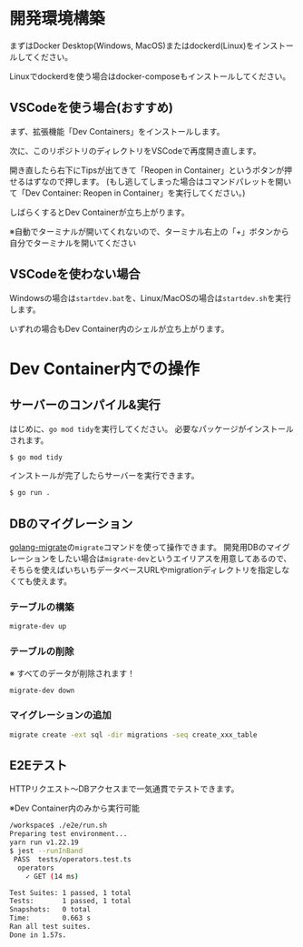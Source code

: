 # 開発環境構築

まずはDocker Desktop(Windows, MacOS)またはdockerd(Linux)をインストールしてください。

Linuxでdockerdを使う場合はdocker-composeもインストールしてください。

## VSCodeを使う場合(おすすめ)

まず、拡張機能「Dev Containers」をインストールします。

次に、このリポジトリのディレクトリをVSCodeで再度開き直します。

開き直したら右下にTipsが出てきて「Reopen in Container」というボタンが押せるはずなので押します。
(もし逃してしまった場合はコマンドパレットを開いて「Dev Container: Reopen in Container」を実行してください。)

しばらくするとDev Containerが立ち上がります。

※自動でターミナルが開いてくれないので、ターミナル右上の「+」ボタンから自分でターミナルを開いてください

## VSCodeを使わない場合

Windowsの場合は`startdev.bat`を、Linux/MacOSの場合は`startdev.sh`を実行します。

いずれの場合もDev Container内のシェルが立ち上がります。

# Dev Container内での操作

## サーバーのコンパイル&実行

はじめに、`go mod tidy`を実行してください。
必要なパッケージがインストールされます。

```sh
$ go mod tidy
```

インストールが完了したらサーバーを実行できます。

```sh
$ go run .
```

## DBのマイグレーション

[golang-migrate](https://github.com/golang-migrate/migrate)の`migrate`コマンドを使って操作できます。
開発用DBのマイグレーションをしたい場合は`migrate-dev`というエイリアスを用意してあるので、
そちらを使えばいちいちデータベースURLやmigrationディレクトリを指定しなくても使えます。

### テーブルの構築

```sh
migrate-dev up
```

### テーブルの削除

※ すべてのデータが削除されます！

```sh
migrate-dev down
```

### マイグレーションの追加

```sh
migrate create -ext sql -dir migrations -seq create_xxx_table
```

## E2Eテスト

HTTPリクエスト〜DBアクセスまで一気通貫でテストできます。

※Dev Container内のみから実行可能

```sh
/workspace$ ./e2e/run.sh
Preparing test environment...
yarn run v1.22.19
$ jest --runInBand
 PASS  tests/operators.test.ts
  operators
    ✓ GET (14 ms)

Test Suites: 1 passed, 1 total
Tests:       1 passed, 1 total
Snapshots:   0 total
Time:        0.663 s
Ran all test suites.
Done in 1.57s.
```